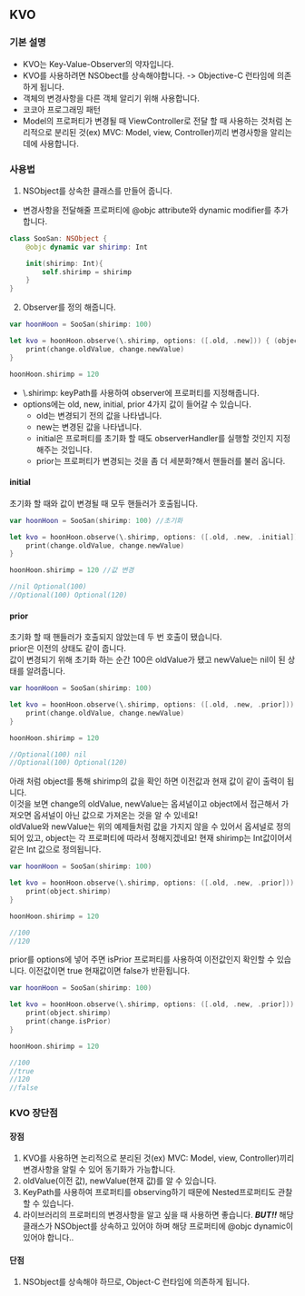## KVO

### 기본 설명
- KVO는 Key-Value-Observer의 약자입니다.
-  KVO를 사용하려면 NSObect를 상속해야합니다.
	-> Objective-C 런타임에 의존하게 됩니다.
-  객체의 변경사항을 다른 객체 알리기 위해 사용합니다.
-  코코아 프로그래밍 패턴
-  Model의 프로퍼티가 변경될 때 ViewController로 전달 할 때 사용하는 것처럼 논리적으로 분리된 것(ex) MVC: Model, view, Controller)끼리 변경사항을 알리는데에 사용합니다.

### 사용법

1. NSObject를 상속한 클래스를 만들어 줍니다.

- 변경사항을 전달해줄 프로퍼티에 @objc attribute와 dynamic modifier를 추가합니다.

```swift
class SooSan: NSObject {
    @objc dynamic var shirimp: Int

    init(shirimp: Int){
        self.shirimp = shirimp
    }
}
```

2. Observer를 정의 해줍니다.


```swift
var hoonHoon = SooSan(shirimp: 100)

let kvo = hoonHoon.observe(\.shirimp, options: ([.old, .new])) { (object, change) inkvo
    print(change.oldValue, change.newValue)
}

hoonHoon.shirimp = 120
```

-  \\.shirimp: keyPath를 사용하여 observer에 프로퍼티를 지정해줍니다.
-  options에는 old, new, initial, prior 4가지 값이 들어갈 수 있습니다. 
	- old는 변경되기 전의 값을 나타냅니다.
	- new는 변경된 값을 나타냅니다.
	- initial은 프로퍼티를 초기화 할 때도 observerHandler를 실행할 것인지 지정해주는 것입니다.
	- prior는 프로퍼티가 변경되는 것을 좀 더 세분화?해서 핸들러를 불러 옵니다.

#### initial

초기화 할 때와 값이 변경될 때 모두 핸들러가 호출됩니다.


```swift
var hoonHoon = SooSan(shirimp: 100) //초기화

let kvo = hoonHoon.observe(\.shirimp, options: ([.old, .new, .initial])) { (object, change) in
    print(change.oldValue, change.newValue)
}

hoonHoon.shirimp = 120 //값 변경

//nil Optional(100)
//Optional(100) Optional(120)
``` 


#### prior

초기화 할 때 핸들러가 호출되지 않았는데 두 번 호출이 됐습니다.    
prior은 이전의 상태도 같이 줍니다.    
값이 변경되기 위해 초기화 하는 순간 100은 oldValue가 됐고 newValue는 nil이 된 상태를 알려줍니다.   

```swift
var hoonHoon = SooSan(shirimp: 100)

let kvo = hoonHoon.observe(\.shirimp, options: ([.old, .new, .prior])) { (object, change) in
    print(change.oldValue, change.newValue)
}

hoonHoon.shirimp = 120

//Optional(100) nil
//Optional(100) Optional(120)
```

아래 처럼 object를 통해 shirimp의 값을 확인 하면 이전값과 현재 값이 같이 출력이 됩니다.   
이것을 보면 change의 oldValue, newValue는 옵셔널이고 object에서 접근해서 가져오면 옵셔널이 아닌 값으로 가져온는 것을 알 수 있네요!   
oldValue와 newValue는 위의 예제들처럼 값을 가지지 않을 수 있어서 옵셔널로 정의 되어 있고, object는 각 프로퍼티에 따라서 정해지겠네요! 현재 shirimp는 Int값이어서 같은 Int 값으로 정의됩니다.

```swift
var hoonHoon = SooSan(shirimp: 100)

let kvo = hoonHoon.observe(\.shirimp, options: ([.old, .new, .prior])) { (object, change) in
    print(object.shirimp)
}

hoonHoon.shirimp = 120

//100
//120
```

prior를 options에 넣어 주면 isPrior 프로퍼티를 사용하여 이전값인지 확인할 수 있습니다. 이전값이면 true 현재값이면 false가 반환됩니다.

```swift
var hoonHoon = SooSan(shirimp: 100)

let kvo = hoonHoon.observe(\.shirimp, options: ([.old, .new, .prior])) { (object, change) in
    print(object.shirimp)
    print(change.isPrior)
}

hoonHoon.shirimp = 120

//100
//true
//120
//false
```


### KVO 장단점

#### 장점
1. KVO를 사용하면 논리적으로 분리된 것(ex) MVC: Model, view, Controller)끼리 변경사항을 알릴 수 있어 동기화가 가능합니다.
2. oldValue(이전 값), newValue(현재 값)를 알 수 있습니다. 
3. KeyPath를 사용하여 프로퍼티를 observing하기 때문에 Nested프로퍼티도 관찰 할 수 있습니다.
4. 라이브러리의 프로퍼티의 변경사항을 알고 싶을 때 사용하면 좋습니다. ***BUT!!*** 해당 클래스가 NSObject를 상속하고 있어야 하며 해당 프로퍼티에 @objc dynamic이 있어야 합니다..


#### 단점
1. NSObject를 상속해야 하므로, Object-C 런타임에 의존하게 됩니다.

